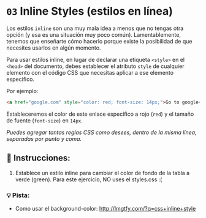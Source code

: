 # `03` Inline Styles (estilos en línea)

Los estilos `inline` son una muy mala idea a menos que no tengas otra opción (y esa es una situación muy poco común). Lamentablemente, tenemos que enseñarte cómo hacerlo porque existe la posibilidad de que necesites usarlos en algún momento.

Para usar estilos inline, en lugar de declarar una etiqueta `<style>` en el `<head>` del documento, debes establecer el atributo `style` de cualquier elemento con el código CSS que necesitas aplicar a ese elemento específico.

Por ejemplo:

```html
<a href="google.com" style="color: red; font-size: 14px;">Go to google</a>
```

Estableceremos el color de este enlace específico a rojo (`red`) y el tamaño de fuente (`font-size`) en `14px`.

*Puedes agregar tantas reglas CSS como desees, dentro de la misma línea, separadas por punto y coma.*

## 📝 Instrucciones:


1. Establece un estilo inline para cambiar el color de fondo de la tabla a verde (green). Para este ejercicio, NO uses el styles.css :(

### 💡 Pista:

- Como usar el background-color: http://lmgtfy.com/?q=css+inline+style
